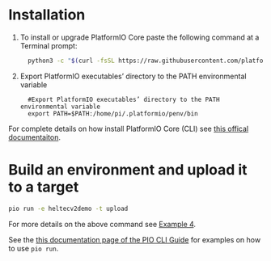 # Installation

1. To install or upgrade PlatformIO Core paste the following command at a Terminal prompt:

    ```bash
      python3 -c "$(curl -fsSL https://raw.githubusercontent.com/platformio/platformio/master/scripts/get-platformio.py)"
    ```

2. Export PlatformIO executables’ directory to the PATH environmental variable

    ```shell
      #Export PlatformIO executables’ directory to the PATH environmental variable
      export PATH=$PATH:/home/pi/.platformio/penv/bin
    ```

For complete details on how install PlatformIO Core (CLI) see [this offical documentaiton](https://docs.platformio.org/en/latest/core/installation.html#super-quick-mac-linux).

# Build an environment and upload it to a target

```bash
pio run -e heltecv2demo -t upload
```

For more details on the above command see [Example 4](https://docs.platformio.org/en/latest/core/userguide/cmd_run.html#examples).


See the [this documentation page of the PIO CLI Guide](https://docs.platformio.org/en/latest/core/userguide/cmd_run.html) for examples on how to use `pio run`.
